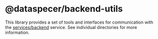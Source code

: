 @dataspecer/backend-utils
================================

This library provides a set of tools and interfaces for communication with the
[services/backend](../../services/backend/) service. See individual
directories for more information.
